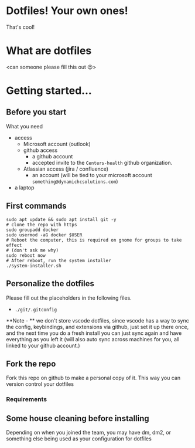 # Dotfiles! Your own ones!

That's cool!

# What are dotfiles

<can someone please fill this out 😉>

# Getting started...

## Before you start

What you need
- access
    - Microsoft account (outlook)
    - github access
        - a github account
        - accepted invite to the `Centers-health` github organization.
    - Atlassian access (jira / confluence)
        - an account (will be tied to your microsoft account `something@dynamichcsolutions.com`)
- a laptop

## First commands

```shell
sudo apt update && sudo apt install git -y
# clone the repo with https
sudo groupadd docker
sudo usermod -aG docker $USER
# Reboot the computer, this is required on gnome for groups to take effect
# (don't ask me why)
sudo reboot now
# After reboot, run the system installer
./system-installer.sh
```
## Personalize the dotfiles

Please fill out the placeholders in the following files.

- `./git/.gitconfig`

**Note - ** we don't store vscode dotfiles, since vscode has a way to sync the config, keybindings, and extensions via github, just set it up there once, and the next time you do a fresh install you can just sync again and have everything as you left it (will also auto sync across machines for you, all linked to your github account.)

## Fork the repo

Fork this repo on github to make a personal copy of it. This way you can version
control your dotfiles


### Requirements

## Some house cleaning before installing

Depending on when you joined the team, you may have dm, dm2, or something else
being used as your configuration for dotfiles
